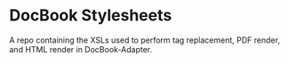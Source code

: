 # DocBook Stylesheets
A repo containing the XSLs used to perform tag replacement, PDF render, and HTML render in DocBook-Adapter. 